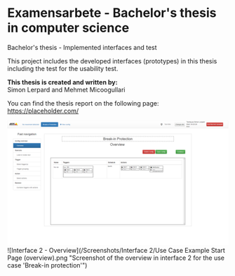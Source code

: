 # Examensarbete - Bachelor's thesis in computer science
Bachelor's thesis - Implemented interfaces and test

This project includes the developed interfaces (prototypes) in this thesis including the test for the usability test.

**This thesis is created and written by: <br/>**
Simon Lerpard and Mehmet Micoogullari

You can find the thesis report on the following page:
https://placeholder.com/

![Interface 1 - Advanced view](/Screenshots/Interface%202/Use%20Case%20Example%20Start%20Page%20(overview).png "Screenshot of the advanced view in interface 1 for the use case 'Break-in protection'")
![Interface 2 - Overview](/Screenshots/Interface 2/Use Case Example Start Page (overview).png "Screenshot of the overview in interface 2 for the use case 'Break-in protection'")
